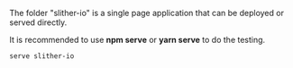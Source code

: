 The folder "slither-io" is a single page application that can be deployed or served directly.

It is recommended to use **npm serve** or **yarn serve** to do the testing.

    serve slither-io
